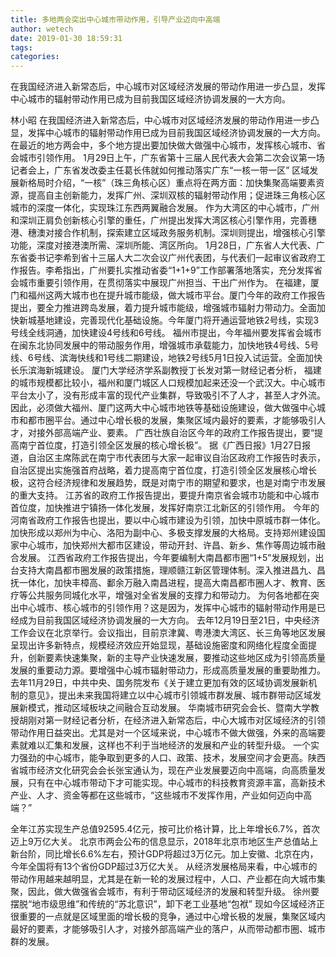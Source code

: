 ```yaml
---
title: 多地两会突出中心城市带动作用，引导产业迈向中高端
author: wetech
date: 2019-01-30 18:59:31
tags: 
categories: 
---
```

在我国经济进入新常态后，中心城市对区域经济发展的带动作用进一步凸显，发挥中心城市的辐射带动作用已成为目前我国区域经济协调发展的一大方向。
<!-- more -->
林小昭
在我国经济进入新常态后，中心城市对区域经济发展的带动作用进一步凸显，发挥中心城市的辐射带动作用已成为目前我国区域经济协调发展的一大方向。
在最近的地方两会中，多个地方提出要加快做大做强中心城市，发挥核心城市、省会城市引领作用。
1月29日上午，广东省第十三届人民代表大会第二次会议第一场记者会上，广东省发改委主任葛长伟就如何推动落实广东“一核一带一区” 区域发展新格局时介绍，“一核”（珠三角核心区）重点将在两方面：加快集聚高端要素资源，提高自主创新能力，发挥广州、深圳双核的辐射带动作用；促进珠三角核心区城市的深度一体化，实现珠江东西两翼融合发展。
作为大湾区的中心城市，广州和深圳正肩负创新核心引擎的重任，广州提出发挥大湾区核心引擎作用，完善穗港、穗澳对接合作机制，探索建立区域政务服务机制。深圳则提出，增强核心引擎功能，深度对接港澳所需、深圳所能、湾区所向。
1月28日，广东省人大代表、广东省委书记李希到省十三届人大二次会议广州代表团，与代表们一起审议省政府工作报告。李希指出，广州要扎实推动省委“1+1+9”工作部署落地落实，充分发挥省会城市重要引领作用，在贯彻落实中展现广州担当、干出广州作为。
在福建，厦门和福州这两大城市也在提升城市能级，做大城市平台。厦门今年的政府工作报告提出，要全力推进跨岛发展，着力提升城市能级，增强城市辐射力带动力。全面加快新城基地建设，完善现代化基础设施。今年厦门将开通运营地铁2号线，实现3号线全线洞通，加快建设4号线和6号线。
福州市提出，今年福州要发挥省会城市在闽东北协同发展中的带动服务作用，增强城市承载能力，加快地铁4号线、5号线、6号线、滨海快线和1号线二期建设，地铁2号线5月1日投入试运营。全面加快长乐滨海新城建设。
厦门大学经济学系副教授丁长发对第一财经记者分析， 福建的城市规模都比较小，福州和厦门城区人口规模加起来还没一个武汉大。中心城市平台太小了，没有形成丰富的现代产业集群，导致吸引不了人才，甚至人才外流。因此，必须做大福州、厦门这两大中心城市地铁等基础设施建设，做大做强中心城市和都市圈平台。通过中心增长极的发展，集聚区域内最好的要素，才能够吸引人才，对接外部高端产业、要素。
广西壮族自治区今年的政府工作报告提出，要“提高南宁首位度，打造引领全区发展的核心增长极”。 据《广西日报》1月27日报道，自治区主席陈武在南宁市代表团与大家一起审议自治区政府工作报告时表示，自治区提出实施强首府战略，着力提高南宁首位度，打造引领全区发展核心增长极，这符合经济规律和发展趋势，既是对南宁市的期望和要求，也是对南宁市发展的重大支持。
江苏省的政府工作报告提出，要提升南京省会城市功能和中心城市首位度，加快推进宁镇扬一体化发展，发挥好南京江北新区的引领作用。
今年的河南省政府工作报告也提出，要以中心城市建设为引领，加快中原城市群一体化。加快形成以郑州为中心、洛阳为副中心、多极支撑发展的大格局。支持郑州建设国家中心城市，加快郑州大都市区建设，带动开封、许昌、新乡、焦作等周边城市融合发展。
江西省政府工作报告提出，今年要编制大南昌都市圈“1+5”发展规划，出台支持大南昌都市圈发展的政策措施，理顺赣江新区管理体制。深入推进昌九、昌抚一体化，加快丰樟高、鄱余万融入南昌进程，提高大南昌都市圈人才、教育、医疗等公共服务同城化水平，增强对全省发展的支撑力和带动力。
为何各地都在突出中心城市、核心城市的引领作用？这是因为，发挥中心城市的辐射带动作用是已经成为目前我国区域经济协调发展的一大方向。
去年12月19日至21日，中央经济工作会议在北京举行。会议指出，目前京津冀、粤港澳大湾区、长三角等地区发展呈现出许多新特点，规模经济效应开始显现，基础设施密度和网络化程度全面提升，创新要素快速集聚，新的主导产业快速发展，要推动这些地区成为引领高质量发展的重要动力源。要增强中心城市辐射带动力，形成高质量发展的重要助推力。
去年11月29日，中共中央、国务院发布《关于建立更加有效的区域协调发展新机制的意见》，提出未来我国将建立以中心城市引领城市群发展、城市群带动区域发展新模式，推动区域板块之间融合互动发展。
华南城市研究会会长、暨南大学教授胡刚对第一财经记者分析，在经济进入新常态后，中心大城市对区域经济的引领带动作用日益突出。尤其是对一个区域来说，中心城市不做大做强，外来的高端要素就难以汇集和发展，这样也不利于当地经济的发展和产业的转型升级。
一个实力强劲的中心城市，能争取到更多的人口、政策、技术，发展空间才会更高。陕西省城市经济文化研究会会长张宝通认为，现在产业发展要迈向中高端，向高质量发展，只有在中心城市带动下才可能实现。中心城市的科技教育资源丰富，高新技术产业、人才、资金等都在这些城市，“这些城市不发挥作用，产业如何迈向中高端？”
 
 
全年江苏实现生产总值92595.4亿元，按可比价格计算，比上年增长6.7%，首次迈上9万亿大关。
北京市两会公布的信息显示，2018年北京市地区生产总值站上新台阶，同比增长6.6%左右，预计GDP将超过3万亿元。加上安徽、北京在内，今年全国将有13个省份GDP超过3万亿大关。
从经济发展格局来看，中心城市的带动作用越来越明显，尤其是在新一轮的发展过程中，人口、产业都在向大城市集聚，因此，做大做强省会城市，有利于带动区域经济的发展和转型升级。
徐州要摆脱“地市级思维”和传统的“苏北意识”，卸下老工业基地“包袱”
现如今区域经济正很重要的一点就是区域里面的增长极的竞争，通过中心增长极的发展，集聚区域内最好的要素，才能够吸引人才，对接外部高端产业的落户，从而带动都市圈、城市群的发展。
